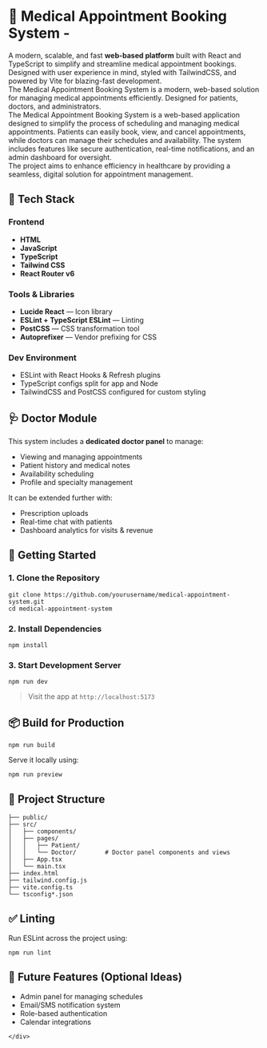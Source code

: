 <!DOCTYPE html>
<html>

<head>
  <meta charset="utf-8">
  <meta name="viewport" content="width=device-width, initial-scale=1.0">
  <link rel="stylesheet" href="https://stackedit.io/style.css" />
</head>

<body class="stackedit">
  <div class="stackedit__left">
    <div class="stackedit__toc">
      


    
  <div class="stackedit__right">
    <div class="stackedit__html">
      <h1 id="🏥-medical-appointment-booking-system--">🏥 Medical Appointment Booking System -</h1>
<p>A modern, scalable, and fast <strong>web-based platform</strong> built with React and TypeScript to simplify and streamline medical appointment bookings. Designed with user experience in mind, styled with TailwindCSS, and powered by Vite for blazing-fast development.<br>
The Medical Appointment Booking System is a modern, web-based solution for managing medical appointments efficiently. Designed for patients, doctors, and administrators.<br>
The Medical Appointment Booking System is a web-based application designed to simplify the process of scheduling and managing medical appointments. Patients can easily book, view, and cancel appointments, while doctors can manage their schedules and availability. The system includes features like secure authentication, real-time notifications, and an admin dashboard for oversight.<br>
The project aims to enhance efficiency in healthcare by providing a seamless, digital solution for appointment management.</p>
<h2 id="🔧-tech-stack">🔧 Tech Stack</h2>
<h3 id="frontend">Frontend</h3>
<ul>
<li><strong>HTML</strong></li>
<li><strong>JavaScript</strong></li>
<li><strong>TypeScript</strong></li>
<li><strong>Tailwind CSS</strong></li>
<li><strong>React Router v6</strong></li>
</ul>
<h3 id="tools--libraries">Tools &amp; Libraries</h3>
<ul>
<li><strong>Lucide React</strong> — Icon library</li>
<li><strong>ESLint + TypeScript ESLint</strong> — Linting</li>
<li><strong>PostCSS</strong> — CSS transformation tool</li>
<li><strong>Autoprefixer</strong> — Vendor prefixing for CSS</li>
</ul>
<h3 id="dev-environment">Dev Environment</h3>
<ul>
<li>ESLint with React Hooks &amp; Refresh plugins</li>
<li>TypeScript configs split for app and Node</li>
<li>TailwindCSS and PostCSS configured for custom styling</li>
</ul>
<h2 id="🩺-doctor-module">🩺 Doctor Module</h2>
<p>This system includes a <strong>dedicated doctor panel</strong> to manage:</p>
<ul>
<li>Viewing and managing appointments</li>
<li>Patient history and medical notes</li>
<li>Availability scheduling</li>
<li>Profile and specialty management</li>
</ul>
<p>It can be extended further with:</p>
<ul>
<li>Prescription uploads</li>
<li>Real-time chat with patients</li>
<li>Dashboard analytics for visits &amp; revenue</li>
</ul>
<h2 id="🚀-getting-started">🚀 Getting Started</h2>
<h3 id="clone-the-repository">1. Clone the Repository</h3>
<pre class=" language-bash"><code class="prism  language-bash"><span class="token function">git</span> clone https://github.com/yourusername/medical-appointment-system.git
<span class="token function">cd</span> medical-appointment-system
</code></pre>
<h3 id="install-dependencies">2. Install Dependencies</h3>
<pre class=" language-bash"><code class="prism  language-bash"><span class="token function">npm</span> <span class="token function">install</span>
</code></pre>
<h3 id="start-development-server">3. Start Development Server</h3>
<pre class=" language-bash"><code class="prism  language-bash"><span class="token function">npm</span> run dev
</code></pre>
<blockquote>
<p>Visit the app at <code>http://localhost:5173</code></p>
</blockquote>
<h2 id="📦-build-for-production">📦 Build for Production</h2>
<pre class=" language-bash"><code class="prism  language-bash"><span class="token function">npm</span> run build
</code></pre>
<p>Serve it locally using:</p>
<pre class=" language-bash"><code class="prism  language-bash"><span class="token function">npm</span> run preview
</code></pre>
<h2 id="📁-project-structure">📁 Project Structure</h2>
<pre><code>├── public/
├── src/
│   ├── components/
│   ├── pages/
│   │   ├── Patient/
│   │   └── Doctor/        # Doctor panel components and views
│   ├── App.tsx
│   └── main.tsx
├── index.html
├── tailwind.config.js
├── vite.config.ts
└── tsconfig*.json
</code></pre>
<h2 id="✅-linting">✅ Linting</h2>
<p>Run ESLint across the project using:</p>
<pre class=" language-bash"><code class="prism  language-bash"><span class="token function">npm</span> run lint
</code></pre>
<h2 id="🧪-future-features-optional-ideas">🧪 Future Features (Optional Ideas)</h2>
<ul>
<li>Admin panel for managing schedules</li>
<li>Email/SMS notification system</li>
<li>Role-based authentication</li>
<li>Calendar integrations</li>
</ul>

    </div>
  </div>
</body>

</html>
